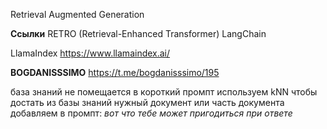 
Retrieval Augmented Generation

**Ссылки**
RETRO (Retrieval-Enhanced Transformer) 
LangChain

LlamaIndex
https://www.llamaindex.ai/


**BOGDANISSSIMO**
https://t.me/bogdanisssimo/195

база знаний не помещается в короткий промпт
используем kNN чтобы достать из базы знаний нужный документ или часть документа
добавляем в промпт: *вот что тебе может пригодиться при ответе*
